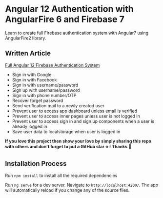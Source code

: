 # Angular 12 Authentication with AngularFire 6 and Firebase 7

Learn to create full Firebase authentication system with Angular7 using AngularFire2 library.

## Written Article
[Full Angular 12 Firebase Authentication System](https://www.positronx.io/full-angular-7-firebase-authentication-system)


- Sign in with Google
- Sign in with Facebook
- Sign in with username/password
- Sign up with username/password
- Sign in with phone number/OTP
- Recover forget password
- Send verification mail to a newly created user
- Prevent user to access app dashboard unless email is verified
- Prevent user to access inner pages unless user is not logged In
- Prevent user to access sign in and sign up components when a user is already logged in
- Save user data to localstorage when user is logged in

**If you love this project then show your love by simply sharing this repo with others and don't forget to put a GitHub star ⭐ ! Thanks** :pray:



## Installation Process
Run `npm install` to install all the required dependencies

Run `ng serve` for a dev server. Navigate to `http://localhost:4200/`. The app will automatically reload if you change any of the source files.
